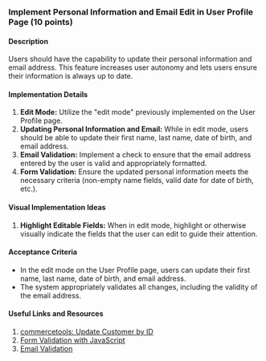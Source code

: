 ### Implement Personal Information and Email Edit in User Profile Page (10 points)

#### Description
Users should have the capability to update their personal information and email address. This feature increases user autonomy and lets users ensure their information is always up to date.

#### Implementation Details
1. **Edit Mode:** Utilize the "edit mode" previously implemented on the User Profile page.
2. **Updating Personal Information and Email:** While in edit mode, users should be able to update their first name, last name, date of birth, and email address. 
3. **Email Validation:** Implement a check to ensure that the email address entered by the user is valid and appropriately formatted.
4. **Form Validation:** Ensure the updated personal information meets the necessary criteria (non-empty name fields, valid date for date of birth, etc.).

#### Visual Implementation Ideas
1. **Highlight Editable Fields:** When in edit mode, highlight or otherwise visually indicate the fields that the user can edit to guide their attention.

#### Acceptance Criteria
- In the edit mode on the User Profile page, users can update their first name, last name, date of birth, and email address.
- The system appropriately validates all changes, including the validity of the email address.

#### Useful Links and Resources
1. [commercetools: Update Customer by ID](https://docs.commercetools.com/api/projects/customers#update-customer-by-id)
2. [Form Validation with JavaScript](https://www.w3schools.com/js/js_validation.asp)
3. [Email Validation](https://www.w3schools.com/js/js_validation_api.asp)
